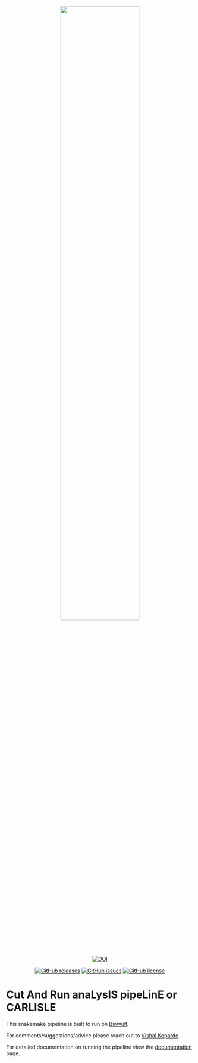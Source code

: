 <div align="center">
  <img src="data/CARLISLE_logo.png" width="65%" height="65%">
  
  [![DOI](https://zenodo.org/badge/387896760.svg)](https://zenodo.org/badge/latestdoi/387896760)

  [![GitHub releases](https://img.shields.io/github/release/CCBR/CARLISLE)](https://github.com/CCBR/CARLISLE/releases)  [![GitHub issues](https://img.shields.io/github/issues/CCBR/CARLISLE)](https://github.com/CCBR/CARLISLE/issues) [![GitHub license](https://img.shields.io/github/license/CCBR/CARLISLE)](https://github.com/CCBR/CARLISLE/blob/master/LICENSE)  

</div>

# Cut And Run anaLysIS pipeLinE or CARLISLE

This snakemake pipeline is built to run on [Biowulf](https://hpc.nih.gov/).

For comments/suggestions/advice please reach out to [Vishal Koparde](mailto:vishal.koparde@nih.gov).

For detailed documentation on running the pipeline view the [documentation](https://CCBR.github.io/CARLISLE/) page.
